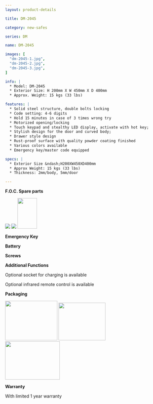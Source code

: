 ```yaml
---
layout: product-details

title: DM-2045

category: new-safes

series: DM

name: DM-2045

images: [
  "dm-2045-1.jpg",
  "dm-2045-2.jpg",
  "dm-2045-3.jpg",
]

info: |
  * Model: DM-2045
  * Exterior Size: H 200mm X W 450mm X D 400mm
  * Approx. Weight: 15 kgs (33 lbs)

features: |
  * Solid steel structure, double bolts locking
  * Code setting: 4-6 digits
  * Hold 15 minutes in case of 3 times wrong try
  * Motorized opening/locking
  * Touch keypad and stealthy LED display, activate with hot key;
  * Stylish design for the door and curved body;
  * Drawer style design
  * Rust-proof surface with quality powder coating finished
  * Various colors available
  * Emergency key/master code equipped

specs: |
  * Exterior Size &ndash;H200XW450XD400mm
  * Approx Weight: 15 kgs (33 lbs)
  * Thickness: 2mm/body, 5mm/door

---
```


**F.O.C. Spare parts**

<img src="{IMAGE_CDN}/dm-2045-4.jpg" />

<img src="{IMAGE_CDN}/dm-2045-5.jpg" />

<img alt="" src="{IMAGE_CDN}/dm-2045-6.jpg" style="width: 63px; height: 99px;" />

**Emergency Key**

**Battery**

**Screws**

**Additional Functions**

Optional socket for charging is available

Optional infrared remote control is available

**Packaging**

<img height="155" src="{IMAGE_CDN}/dm-2045-7.jpg" style="width: 169px; height: 128px" width="221" />

<img height="144" src="{IMAGE_CDN}/dm-2045-8.jpg" style="width: 152px; height: 122px" width="183" />

<img height="124" src="{IMAGE_CDN}/dm-2045-9.jpg" style="width: 177px; height: 124px" width="205" />

**Warranty**

With limited 1 year warranty

